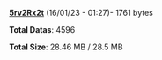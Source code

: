 [**5rv2Rx2t**](/data/5rv2Rx2t.txt) (16/01/23 - 01:27)- 1761 bytes

**Total Datas**: 4596

**Total Size**: 28.46 MB / 28.5 MB